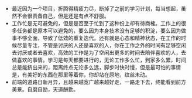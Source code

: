 - 最近因为一个项目，折腾得精疲力尽，断掉了之前的学习计划，每当想起，虽然不会很责备自己，但是还是有点不舒服。
- 工作忙是无可避免的，但是是否至于忙到了这种份上却有待商榷。工作上的很多任务都是原本可以避免的，要么因为本身技术没有足够的积淀，要么因为做事不够全面，导致了低效的重复迭代。还有就是心态和精神状态，在工作的时候尽量专注，不管是讨厌的人还是喜欢的人，你在工作之外的时间有足够空闲去讨厌或者去喜欢，高效的工作是为了空闲出更多的时间去陪伴喜欢的人，去做喜欢的事情。学习是每天都要进行的，无论工作多么忙，到家多么累，时间总是能挤出来的，距离终点无论多么远，脚步时快时慢，但是最可怕的事情是，有美好的东西在那里等着你，你却站在原地，纹丝未动。
- 前端的道路日新月异，且越来越宽广越来越好走，一路走下去，终能看到前方美景。自磨自励，天道酬勤。